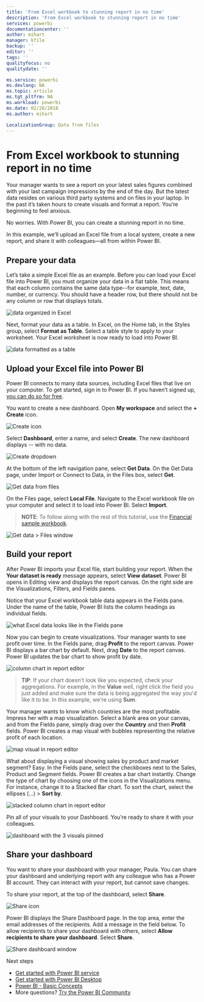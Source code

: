 ```yaml
---
title: 'From Excel workbook to stunning report in no time'
description: 'From Excel workbook to stunning report in no time'
services: powerbi
documentationcenter: ''
author: mihart
manager: kfile
backup: ''
editor: ''
tags: ''
qualityfocus: no
qualitydate: ''

ms.service: powerbi
ms.devlang: NA
ms.topic: article
ms.tgt_pltfrm: NA
ms.workload: powerbi
ms.date: 02/28/2018
ms.author: mihart

LocalizationGroup: Data from files
---
```

# From Excel workbook to stunning report in no time
Your manager wants to see a report on your latest sales figures combined with your last campaign impressions by the end of the day. But the latest data resides on various third party systems and on files in your laptop. In the past it’s taken hours to create visuals and format a report. You’re beginning to feel anxious.

No worries. With Power BI, you can create a stunning report in no time.

In this example, we’ll upload an Excel file from a local system, create a new report, and share it with colleagues—all from within Power BI.

## Prepare your data
Let’s take a simple Excel file as an example. Before you can load your Excel file into Power BI, you must organize your data in a flat table. This means that each column contains the same data type--for example, text, date, number, or currency. You should have a header row, but there should not be any column or row that displays totals.

![data organized in Excel](media/service-from-excel-to-stunning-report/pbi_excel_file.png)

Next, format your data as a table. In Excel, on the Home tab, in the Styles group, select **Format as Table**. Select a table style to apply to your worksheet. Your Excel worksheet is now ready to load into Power BI.

![data formatted as a table](media/service-from-excel-to-stunning-report/pbi_excel_table.png)

## Upload your Excel file into Power BI
Power BI connects to many data sources, including Excel files that live on your computer. To get started, sign in to Power BI. If you haven’t signed up, [you can do so for free](https://powerbi.com).

You want to create a new dashboard. Open **My workspace** and select the **+ Create** icon.

![Create icon](media/service-from-excel-to-stunning-report/power-bi-new-dash.png)

Select **Dashboard**, enter a name, and select **Create**. The new dashboard displays -- with no data.

![Create dropdown](media/service-from-excel-to-stunning-report/power-bi-create-dash.png)

At the bottom of the left navigation pane, select **Get Data**. On the Get Data page, under Import or Connect to Data, in the Files box, select **Get**.

![Get data from files](media/service-from-excel-to-stunning-report/pbi_get_files.png)

On the Files page, select **Local File**. Navigate to the Excel workbook file on your computer and select it to load into Power BI. Select **Import**.

> **NOTE**: To follow along with the rest of this tutorial, use the [Financial sample workbook](sample-financial-download.md).
> 
> 

![Get data > Files window](media/service-from-excel-to-stunning-report/pbi_local_file.png)

## Build your report
After Power BI imports your Excel file, start building your report. When the **Your dataset is ready** message appears, select **View dataset**.  Power BI opens in Editing view and displays the report canvas. On the right side are the Visualizations, Filters, and Fields panes.

Notice that your Excel workbook table data appears in the Fields pane. Under the name of the table, Power BI lists the column headings as individual fields.

![what Excel data looks like in the Fields pane](media/service-from-excel-to-stunning-report/pbi_report_fields.png)

Now you can begin to create visualizations. Your manager wants to see profit over time. In the Fields pane, drag **Profit** to the report canvas. Power BI displays a bar chart by default. Next, drag **Date** to the report canvas. Power BI updates the bar chart to show profit by date.

![column chart in report editor](media/service-from-excel-to-stunning-report/pbi_report_pin-new.png)

> **TIP**: If your chart doesn't look like you expected, check your aggregations. For example, in the **Value** well, right click the field you just added and make sure the data is being aggregated the way you'd like it to be.  In this example, we're using **Sum**.
> 
> 

Your manager wants to know which countries are the most profitable. Impress her with a map visualization. Select a blank area on your canvas, and from the Fields pane, simply drag over the **Country** and then **Profit** fields. Power BI creates a map visual with bubbles representing the relative profit of each location.

![map visual in report editor](media/service-from-excel-to-stunning-report/pbi_report_map-new.png)

What about displaying a visual showing sales by product and market segment? Easy. In the Fields pane, select the checkboxes next to the Sales, Product and Segment fields. Power BI creates a bar chart instantly. Change the type of chart by choosing one of the icons in the Visualizations menu. For instance, change it to a Stacked Bar chart.  To sort the chart, select the ellipses (...) > **Sort by**.

![stacked column chart in report editor](media/service-from-excel-to-stunning-report/pbi_barchart-new.png)

Pin all of your visuals to your Dashboard. You’re ready to share it with your colleagues.

![dashboard with the 3 visuals pinned](media/service-from-excel-to-stunning-report/pbi_report.png)

## Share your dashboard
You want to share your dashboard with your manager, Paula. You can share your dashboard and underlying report with any colleague who has a Power BI account. They can interact with your report, but cannot save changes.

To share your report, at the top of the dashboard, select **Share**.

![Share icon](media/service-from-excel-to-stunning-report/power-bi-share.png)

Power BI displays the Share Dashboard page. In the top area, enter the email addresses of the recipients. Add a message in the field below. To allow recipients to share your dashboard with others, select **Allow recipients to share your dashboard**. Select **Share**.

![Share dashboard window](media/service-from-excel-to-stunning-report/power-bi-share-dash-new.png)

Next steps

* [Get started with Power BI service](service-get-started.md)
* [Get started with Power BI Desktop](desktop-getting-started.md)
* [Power BI - Basic Concepts](service-basic-concepts.md)
* More questions? [Try the Power BI Community](http://community.powerbi.com/)

